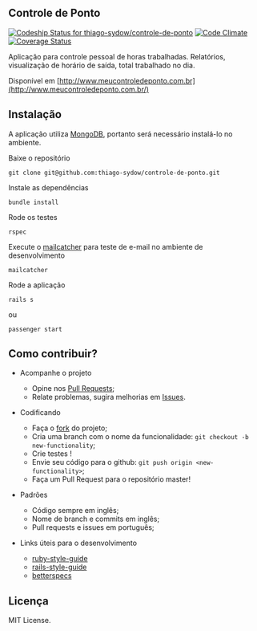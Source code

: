 ## Controle de Ponto
[![Codeship Status for thiago-sydow/controle-de-ponto](https://codeship.com/projects/e40a1530-b789-0132-2537-76108d3aca64/status?branch=master)](https://codeship.com/projects/71279)
[![Code Climate](https://codeclimate.com/github/thiago-sydow/controle-de-ponto/badges/gpa.svg)](https://codeclimate.com/github/thiago-sydow/controle-de-ponto)
[![Coverage Status](https://coveralls.io/repos/thiago-sydow/controle-de-ponto/badge.svg?branch=feature-dashboard)](https://coveralls.io/r/thiago-sydow/controle-de-ponto?branch=feature-dashboard)


Aplicação para controle pessoal de horas trabalhadas. Relatórios, visualização de horário de saída, total trabalhado no dia.

Disponível em [http://www.meucontroledeponto.com.br](http://www.meucontroledeponto.com.br/)

## Instalação
A aplicação utiliza [MongoDB](https://www.mongodb.org), portanto será necessário instalá-lo no ambiente.

Baixe o repositório

    git clone git@github.com:thiago-sydow/controle-de-ponto.git

Instale as dependências

    bundle install


Rode os testes

    rspec

Execute o  [mailcatcher](http://mailcatcher.me/) para teste de e-mail no ambiente de desenvolvimento

    mailcatcher

Rode a aplicação

    rails s
ou

    passenger start

## Como contribuir?

  * Acompanhe o projeto
    * Opine nos [Pull Requests](https://github.com/thiago-sydow/controle-de-ponto/pulls);
    * Relate problemas, sugira melhorias em [Issues](https://github.com/thiago-sydow/controle-de-ponto/issues).

  * Codificando
    * Faça o [fork](https://github.com/thiago-sydow/controle-de-ponto/fork) do projeto;
    * Cria uma branch com o nome da funcionalidade: `git checkout -b new-functionality`;
    * Crie testes !
    * Envie seu código para o github: `git push origin <new-functionality>`;
    * Faça um Pull Request para o repositório master!

  * Padrões
    * Código sempre em inglês;
    * Nome de branch e commits em inglês;
    * Pull requests e issues em português;

  * Links úteis para o desenvolvimento
    * [ruby-style-guide](https://github.com/bbatsov/ruby-style-guide)
    * [rails-style-guide](https://github.com/bbatsov/rails-style-guide)
    * [betterspecs](http://betterspecs.org/)

## Licença
MIT License.
